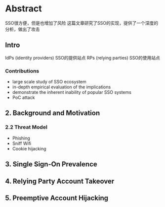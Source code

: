 # Abstract

SSO很方便，但是也增加了风险
这篇文章研究了SSO的实现，提供了一个深度的分析，做出了攻击

## Intro

IdPs (identity providers) SSO的提供站点
RPs (relying parties) SSO的使用站点

### Contributions

- large scale study of SSO ecosystem
- in-depth empirical evaluation of the implications
- demonstrate the inherent inability of popular SSO systems
- PoC attack

## 2. Background and Motivation

### 2.2 Threat Model

- Phishing
- Sniff Wifi
- Cookie hijacking

## 3. Single Sign-On Prevalence

## 4. Relying Party Account Takeover

## 5. Preemptive Account Hijacking
